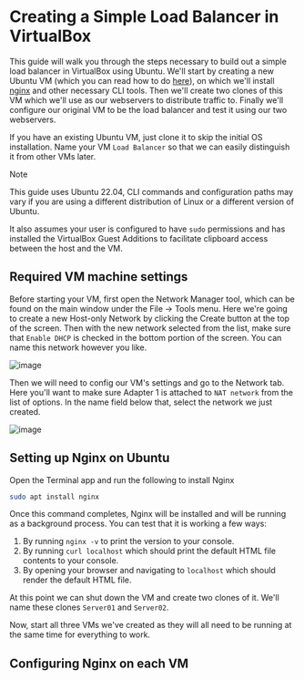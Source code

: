 # Creating a Simple Load Balancer in VirtualBox

This guide will walk you through the steps necessary to build out a simple load balancer in VirtualBox using Ubuntu. We'll start by creating a new Ubuntu VM (which you can read how to do [here](./README.md)), on which we'll install [nginx](https://www.nginx.com/) and other necessary CLI tools. Then we'll create two clones of this VM which we'll use as our webservers to distribute traffic to. Finally we'll configure our original VM to be the load balancer and test it using our two webservers.

If you have an existing Ubuntu VM, just clone it to skip the initial OS installation. Name your VM `Load Balancer` so that we can easily distinguish it from other VMs later.

> [!NOTE]
> This guide uses Ubuntu 22.04, CLI commands and configuration paths may vary if you are using a different distribution of Linux or a different version of Ubuntu.
>
> It also assumes your user is configured to have `sudo` permissions and has installed the VirtualBox Guest Additions to facilitate clipboard access between the host and the VM.

## Required VM machine settings

Before starting your VM, first open the Network Manager tool, which can be found on the main window under the File -> Tools menu. Here we're going to create a new Host-only Network by clicking the Create button at the top of the screen. Then with the new network selected from the list, make sure that `Enable DHCP` is checked in the bottom portion of the screen. You can name this network however you like.

![image](https://github.com/Saeris/cne-370/assets/3144549/6d2b21be-83a6-4288-8a19-7c648484ee27)

Then we will need to config our VM's settings and go to the Network tab. Here you'll want to make sure Adapter 1 is attached to `NAT network` from the list of options. In the name field below that, select the network we just created.

![image](https://github.com/Saeris/cne-370/assets/3144549/199e53a3-a60f-4b5c-b421-66468f2fd92d)

## Setting up Nginx on Ubuntu

Open the Terminal app and run the following to install Nginx

```bash
sudo apt install nginx
```

Once this command completes, Nginx will be installed and will be running as a background process. You can test that it is working a few ways:

1. By running `nginx -v` to print the version to your console.
2. By running `curl localhost` which should print the default HTML file contents to your console.
3. By opening your browser and navigating to `localhost` which should render the default HTML file.

At this point we can shut down the VM and create two clones of it. We'll name these clones `Server01` and `Server02`.

Now, start all three VMs we've created as they will all need to be running at the same time for everything to work.

## Configuring Nginx on each VM

